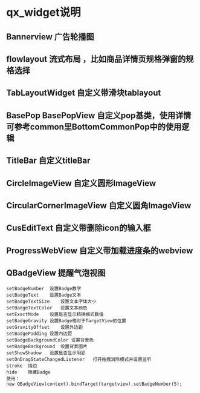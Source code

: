 # qx_widget说明

## Bannerview   广告轮播图

## flowlayout   流式布局 ，比如商品详情页规格弹窗的规格选择

## TabLayoutWidget 自定义带滑块tablayout

## BasePop BasePopView 自定义pop基类，使用详情可参考common里BottomCommonPop中的使用逻辑

## TitleBar 自定义titleBar

## CircleImageView 自定义圆形ImageView

## CircularCornerImageView 自定义圆角ImageView

## CusEditText 自定义带删除icon的输入框

## ProgressWebView 自定义带加载进度条的webview

## QBadgeView 提醒气泡视图
    setBadgeNumber	设置Badge数字
    setBadgeText	设置Badge文本
    setBadgeTextSize	设置文本字体大小
    setBadgeTextColor	设置文本颜色
    setExactMode	设置是否显示精确模式数值
    setBadgeGravity	设置Badge相对于TargetView的位置
    setGravityOffset	设置外边距
    setBadgePadding	设置内边距
    setBadgeBackgroundColor	设置背景色
    setBadgeBackground	设置背景图片
    setShowShadow	设置是否显示阴影
    setOnDragStateChangedListener	打开拖拽消除模式并设置监听
    stroke	描边
    hide	隐藏Badge
    使用：
    new QBadgeView(context).bindTarget(targetview).setBadgeNumber(5);